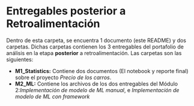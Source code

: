 # Entregables posterior a Retroalimentación
Dentro de esta carpeta, se encuentra 1 documento (este README) y dos carpetas. Dichas carpetas contienen los 3 entregables del portafolio de análisis en la etapa **posterior** a retroalimentación. Las carpetas son las siguientes:

* **M1_Statistics:** Contiene dos documentos (El notebook y reporte final) sobre el proyecto _Precio de los carros_.
* **M2_ML:** Contiene los archivos de los dos entregables del Módulo 2:_Implementación de modelo de ML manual_, e _Implementación de modelo de ML con framework_
